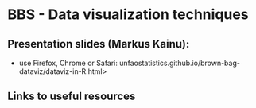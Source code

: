 BBS - Data visualization techniques
==========================================

Presentation slides (Markus Kainu):
-------------------------------------

- use Firefox, Chrome or Safari: unfaostatistics.github.io/brown-bag-dataviz/dataviz-in-R.html>

Links to useful resources
-------------------------------------
